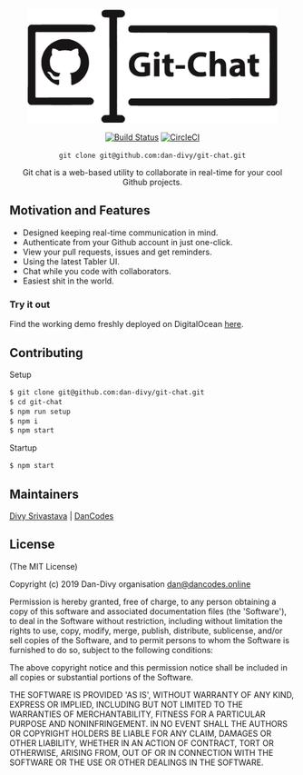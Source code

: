 <p align="center"><img src="./src/public/assets/images/logo.png" style="height:200px;" /></p>

<p align="center">
  <a href="https://www.codacy.com?utm_source=github.com&amp;utm_medium=referral&amp;utm_content=MayorChano/NodeJS&amp;utm_campaign=Badge_Grade"><img src="https://api.codacy.com/project/badge/Grade/15025ce27628484fbe0ced9c837811ca" alt="Build Status"></a>
  <a href="https://circleci.com/gh/dan-divy/git-chat"><img src="https://circleci.com/gh/dan-divy/git-chat.svg?style=svg" alt="CircleCI"></a>
</p>

<p align="center"><code>git clone git@github.com:dan-divy/git-chat.git</code></p>
<p align="center">Git chat is a web-based utility to collaborate in real-time for your cool Github projects.</p>

## Motivation and Features

- Designed keeping real-time communication in mind.
- Authenticate from your Github account in just one-click.
- View your pull requests, issues and get reminders.
- Using the latest Tabler UI.
- Chat while you code with collaborators.
- Easiest shit in the world.

### Try it out

Find the working demo freshly deployed on DigitalOcean [here](https://git-chat.dancodes.online).

## Contributing

Setup

```bash
$ git clone git@github.com:dan-divy/git-chat.git
$ cd git-chat
$ npm run setup
$ npm i
$ npm start
```

Startup

```bash
$ npm start
```

## Maintainers

[Divy Srivastava](https://divy.work/) | [DanCodes](https://dancodes.online)

## License

(The MIT License)

Copyright (c) 2019 Dan-Divy organisation <dan@dancodes.online>

Permission is hereby granted, free of charge, to any person obtaining
a copy of this software and associated documentation files (the
'Software'), to deal in the Software without restriction, including
without limitation the rights to use, copy, modify, merge, publish,
distribute, sublicense, and/or sell copies of the Software, and to
permit persons to whom the Software is furnished to do so, subject to
the following conditions:

The above copyright notice and this permission notice shall be
included in all copies or substantial portions of the Software.

THE SOFTWARE IS PROVIDED 'AS IS', WITHOUT WARRANTY OF ANY KIND,
EXPRESS OR IMPLIED, INCLUDING BUT NOT LIMITED TO THE WARRANTIES OF
MERCHANTABILITY, FITNESS FOR A PARTICULAR PURPOSE AND NONINFRINGEMENT.
IN NO EVENT SHALL THE AUTHORS OR COPYRIGHT HOLDERS BE LIABLE FOR ANY
CLAIM, DAMAGES OR OTHER LIABILITY, WHETHER IN AN ACTION OF CONTRACT,
TORT OR OTHERWISE, ARISING FROM, OUT OF OR IN CONNECTION WITH THE
SOFTWARE OR THE USE OR OTHER DEALINGS IN THE SOFTWARE.
